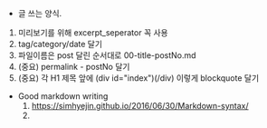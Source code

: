 - 글 쓰는 양식.
1. 미리보기를 위해 excerpt_seperator 꼭 사용
2. tag/category/date 달기
3. 파일이름은 post 달린 순서대로 00-title-postNo.md
4. (중요) permalink - postNo 달기 
5. (중요) 각 H1 제목 앞에 (div id="index")(/div) 이렇게 blockquote 달기

- Good markdown writing
  1. https://simhyejin.github.io/2016/06/30/Markdown-syntax/
  2. 
